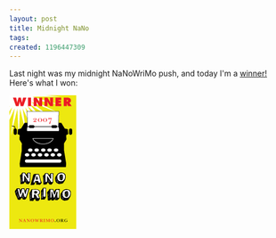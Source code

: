 ```yaml
---
layout: post
title: Midnight NaNo
tags: 
created: 1196447309
---
```

Last night was my midnight NaNoWriMo push, and today I'm a [winner!](http://www.nanowrimo.org/user/4573)  Here's what I won:

![NaNo 2007 Winner](/files/pictures/nano_07_winner_large.gif)
